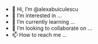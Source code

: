 - 👋 Hi, I’m @alexabuiculescu
- 👀 I’m interested in ...
- 🌱 I’m currently learning ...
- 💞️ I’m looking to collaborate on ...
- 📫 How to reach me ...

<!---
alexabuiculescu/alexabuiculescu is a ✨ special ✨ repository because its `README.md` (this file) appears on your GitHub profile.
You can click the Preview link to take a look at your changes.
--->
